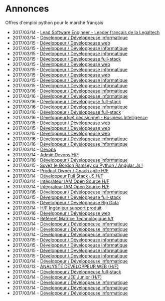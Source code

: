 # Annonces

Offres d'emploi python pour le marché français

* 2017/03/14 - [Lead Software Engineer - Leader français de la Legaltech](http://www.pyjobs.fr/jobs/details/5258/lead-software-engineer-leader-francais-de-la-legaltech "Lead Software Engineer - Leader français de la Legaltech")
* 2017/03/14 - [Développeur / Développeuse informatique](http://www.pyjobs.fr/jobs/details/5259/developpeur-developpeuse-informatique "Développeur / Développeuse informatique")
* 2017/03/15 - [Développeur / Développeuse web](http://www.pyjobs.fr/jobs/details/5268/developpeur-developpeuse-web "Développeur / Développeuse web")
* 2017/03/15 - [Développeur / Développeuse informatique](http://www.pyjobs.fr/jobs/details/5289/developpeur-developpeuse-informatique "Développeur / Développeuse informatique")
* 2017/03/15 - [Développeur / Développeuse informatique](http://www.pyjobs.fr/jobs/details/5288/developpeur-developpeuse-informatique "Développeur / Développeuse informatique")
* 2017/03/15 - [Développeur / Développeuse full-stack](http://www.pyjobs.fr/jobs/details/5269/developpeur-developpeuse-full-stack "Développeur / Développeuse full-stack")
* 2017/03/15 - [Développeur / Développeuse web](http://www.pyjobs.fr/jobs/details/5271/developpeur-developpeuse-web "Développeur / Développeuse web")
* 2017/03/15 - [Développeur / Développeuse informatique](http://www.pyjobs.fr/jobs/details/5267/developpeur-developpeuse-informatique "Développeur / Développeuse informatique")
* 2017/03/15 - [Développeur / Développeuse web](http://www.pyjobs.fr/jobs/details/5272/developpeur-developpeuse-web "Développeur / Développeuse web")
* 2017/03/15 - [Développeur / Développeuse informatique](http://www.pyjobs.fr/jobs/details/5273/developpeur-developpeuse-informatique "Développeur / Développeuse informatique")
* 2017/03/15 - [Développeur / Développeuse informatique](http://www.pyjobs.fr/jobs/details/5274/developpeur-developpeuse-informatique "Développeur / Développeuse informatique")
* 2017/03/16 - [Développeur / Développeuse informatique](http://www.pyjobs.fr/jobs/details/5300/developpeur-developpeuse-informatique "Développeur / Développeuse informatique")
* 2017/03/16 - [Développeur / Développeuse informatique](http://www.pyjobs.fr/jobs/details/5297/developpeur-developpeuse-informatique "Développeur / Développeuse informatique")
* 2017/03/16 - [Développeur / Développeuse full-stack](http://www.pyjobs.fr/jobs/details/5298/developpeur-developpeuse-full-stack "Développeur / Développeuse full-stack")
* 2017/03/16 - [Développeur / Développeuse informatique](http://www.pyjobs.fr/jobs/details/5295/developpeur-developpeuse-informatique "Développeur / Développeuse informatique")
* 2017/03/16 - [Développeur / Développeuse full-stack](http://www.pyjobs.fr/jobs/details/5296/developpeur-developpeuse-full-stack "Développeur / Développeuse full-stack")
* 2017/03/16 - [Développeur(se) décisionnel - Business Intelligence](http://www.pyjobs.fr/jobs/details/5299/developpeur-se-decisionnel-business-intelligence "Développeur(se) décisionnel - Business Intelligence")
* 2017/03/15 - [Développeur / Développeuse web](http://www.pyjobs.fr/jobs/details/5266/developpeur-developpeuse-web "Développeur / Développeuse web")
* 2017/03/15 - [Développeur / Développeuse web](http://www.pyjobs.fr/jobs/details/5287/developpeur-developpeuse-web "Développeur / Développeuse web")
* 2017/03/15 - [Développeur / Développeuse web](http://www.pyjobs.fr/jobs/details/5270/developpeur-developpeuse-web "Développeur / Développeuse web")
* 2017/03/16 - [Développeur / Développeuse informatique](http://www.pyjobs.fr/jobs/details/5293/developpeur-developpeuse-informatique "Développeur / Développeuse informatique")
* 2017/03/16 - [Développeur / Développeuse informatique](http://www.pyjobs.fr/jobs/details/5294/developpeur-developpeuse-informatique "Développeur / Développeuse informatique")
* 2017/03/14 - [Devops](http://www.pyjobs.fr/jobs/details/5256/devops "Devops")
* 2017/03/14 - [Admin Devops H/F](http://www.pyjobs.fr/jobs/details/5255/admin-devops-h-f "Admin Devops H/F")
* 2017/03/16 - [Développeur / Développeuse informatique](http://www.pyjobs.fr/jobs/details/5292/developpeur-developpeuse-informatique "Développeur / Développeuse informatique")
* 2017/03/15 - [Soyez le Gordon Ramsey du Python / Angular Js !](http://www.pyjobs.fr/jobs/details/5286/soyez-le-gordon-ramsey-du-python-angular-js "Soyez le Gordon Ramsey du Python / Angular Js !")
* 2017/03/14 - [Product Owner / Coach agile H/F](http://www.pyjobs.fr/jobs/details/5253/product-owner-coach-agile-h-f "Product Owner / Coach agile H/F")
* 2017/03/14 - [Développeur Full Stack JS H/F](http://www.pyjobs.fr/jobs/details/5250/developpeur-full-stack-js-h-f "Développeur Full Stack JS H/F")
* 2017/03/14 - [Intégrateur IAM Open Source H/F](http://www.pyjobs.fr/jobs/details/5251/integrateur-iam-open-source-h-f "Intégrateur IAM Open Source H/F")
* 2017/03/14 - [Intégrateur IAM Open Source H/F](http://www.pyjobs.fr/jobs/details/5252/integrateur-iam-open-source-h-f "Intégrateur IAM Open Source H/F")
* 2017/03/16 - [Développeur / Développeuse informatique](http://www.pyjobs.fr/jobs/details/5291/developpeur-developpeuse-informatique "Développeur / Développeuse informatique")
* 2017/03/15 - [Développeur / Développeuse full-stack](http://www.pyjobs.fr/jobs/details/5285/developpeur-developpeuse-full-stack "Développeur / Développeuse full-stack")
* 2017/03/15 - [Développeur / Développeuse Big Data](http://www.pyjobs.fr/jobs/details/5284/developpeur-developpeuse-big-data "Développeur / Développeuse Big Data")
* 2017/03/14 - [H/F Ingénieur support produit](http://www.pyjobs.fr/jobs/details/5249/h-f-ingenieur-support-produit "H/F Ingénieur support produit")
* 2017/03/16 - [Développeur / Développeuse web](http://www.pyjobs.fr/jobs/details/5290/developpeur-developpeuse-web "Développeur / Développeuse web")
* 2017/03/14 - [Référent Matrice Technologique h/f](http://www.pyjobs.fr/jobs/details/5247/referent-matrice-technologique-h-f "Référent Matrice Technologique h/f")
* 2017/03/14 - [Développeur / Développeuse informatique](http://www.pyjobs.fr/jobs/details/5264/developpeur-developpeuse-informatique "Développeur / Développeuse informatique")
* 2017/03/14 - [Développeur / Développeuse informatique](http://www.pyjobs.fr/jobs/details/5265/developpeur-developpeuse-informatique "Développeur / Développeuse informatique")
* 2017/03/14 - [Développeur / Développeuse informatique](http://www.pyjobs.fr/jobs/details/5254/developpeur-developpeuse-informatique "Développeur / Développeuse informatique")
* 2017/03/15 - [Développeur / Développeuse informatique](http://www.pyjobs.fr/jobs/details/5283/developpeur-developpeuse-informatique "Développeur / Développeuse informatique")
* 2017/03/15 - [Développeur / Développeuse informatique](http://www.pyjobs.fr/jobs/details/5281/developpeur-developpeuse-informatique "Développeur / Développeuse informatique")
* 2017/03/15 - [Développeur / Développeuse informatique](http://www.pyjobs.fr/jobs/details/5280/developpeur-developpeuse-informatique "Développeur / Développeuse informatique")
* 2017/03/15 - [Développeur / Développeuse informatique](http://www.pyjobs.fr/jobs/details/5282/developpeur-developpeuse-informatique "Développeur / Développeuse informatique")
* 2017/03/14 - [Développeur / Développeuse informatique](http://www.pyjobs.fr/jobs/details/5248/developpeur-developpeuse-informatique "Développeur / Développeuse informatique")
* 2017/03/13 - [ANALYSTE DEVELOPPEUR WEB (H/F)](http://www.pyjobs.fr/jobs/details/5240/analyste-developpeur-web-h-f "ANALYSTE DEVELOPPEUR WEB (H/F)")
* 2017/03/14 - [Développeur / Développeuse full-stack](http://www.pyjobs.fr/jobs/details/5263/developpeur-developpeuse-full-stack "Développeur / Développeuse full-stack")
* 2017/03/14 - [Développeur JEE Junior (H/F)](http://www.pyjobs.fr/jobs/details/5246/developpeur-jee-junior-h-f "Développeur JEE Junior (H/F)")
* 2017/03/14 - [Développeur / Développeuse informatique](http://www.pyjobs.fr/jobs/details/5262/developpeur-developpeuse-informatique "Développeur / Développeuse informatique")
* 2017/03/14 - [Développeur / Développeuse informatique](http://www.pyjobs.fr/jobs/details/5243/developpeur-developpeuse-informatique "Développeur / Développeuse informatique")
* 2017/03/14 - [Développeur / Développeuse informatique](http://www.pyjobs.fr/jobs/details/5261/developpeur-developpeuse-informatique "Développeur / Développeuse informatique")

